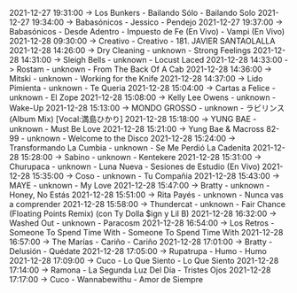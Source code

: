 2021-12-27 19:31:00 -> Los Bunkers - Bailando Sólo - Bailando Solo
2021-12-27 19:34:00 -> Babasónicos - Jessico - Pendejo
2021-12-27 19:37:00 -> Babasónicos - Desde Adentro - Impuesto de Fe (En Vivo) - Vampi (En Vivo)
2021-12-28 09:30:00 -> Creativo - Creativo - 181. JAVIER SANTAOLALLA
2021-12-28 14:26:00 -> Dry Cleaning - unknown - Strong Feelings
2021-12-28 14:31:00 -> Sleigh Bells - unknown - Locust Laced
2021-12-28 14:33:00 -> Rostam - unknown - From The Back Of A Cab
2021-12-28 14:36:00 -> Mitski - unknown - Working for the Knife
2021-12-28 14:37:00 -> Lido Pimienta - unknown - Te Queria
2021-12-28 15:04:00 -> Cartas a Felice - unknown - El Zope
2021-12-28 15:08:00 -> Kelly Lee Owens - unknown - Wake-Up
2021-12-28 15:13:00 -> MONDO GROSSO - unknown - ラビリンス (Album Mix) [Vocal:満島ひかり]
2021-12-28 15:18:00 -> YUNG BAE - unknown - Must Be Love
2021-12-28 15:21:00 -> Yung Bae & Macross 82-99 - unknown - Welcome to the Disco
2021-12-28 15:24:00 -> Transformando La Cumbia - unknown - Se Me Perdió La Cadenita
2021-12-28 15:28:00 -> Sabino - unknown - Kentekere
2021-12-28 15:31:00 -> Churupaca - unknown - Luna Nueva - Sesiones de Estudio (En Vivo)
2021-12-28 15:35:00 -> Coso - unknown - Tu Compañia
2021-12-28 15:43:00 -> MAYE - unknown - My Love
2021-12-28 15:47:00 -> Bratty - unknown - Honey, No Estás
2021-12-28 15:51:00 -> Rita Payés - unknown - Nunca vas a comprender
2021-12-28 15:58:00 -> Thundercat - unknown - Fair Chance (Floating Points Remix) (con Ty Dolla $ign y Lil B)
2021-12-28 16:32:00 -> Washed Out - unknown - Paracosm
2021-12-28 16:54:00 -> Los Retros - Someone To Spend Time With - Someone To Spend Time With
2021-12-28 16:57:00 -> The Marías - Cariño - Cariño
2021-12-28 17:01:00 -> Bratty - Delusión - Quédate
2021-12-28 17:05:00 -> Rupatrupa - Humo - Humo
2021-12-28 17:09:00 -> Cuco - Lo Que Siento - Lo Que Siento
2021-12-28 17:14:00 -> Ramona - La Segunda Luz Del Día - Tristes Ojos
2021-12-28 17:17:00 -> Cuco - Wannabewithu - Amor de Siempre
